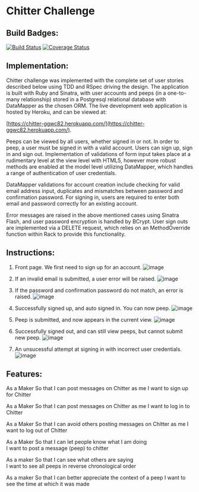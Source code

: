 Chitter Challenge
=================

Build Badges:
-------
[![Build
Status](https://travis-ci.org/ggwc82/chitter-challenge.svg?branch=master)](https://travis-ci.org/ggwc82/chitter-challenge)
[![Coverage
Status](https://coveralls.io/repos/github/ggwc82/chitter-challenge/badge.svg?branch=master)](https://coveralls.io/github/ggwc82/chitter-challenge?branch=master)

Implementation:
-------
Chitter challenge was implemented with the complete set of user stories
described below using TDD and RSpec driving the design. The application is built with Ruby and Sinatra, with user
accounts and peeps (in a one-to-many relationship) stored in a Postgresql relational database with DataMapper as
the chosen ORM. The live development web application is hosted by Heroku, and
can be viewed at:

[https://chitter-ggwc82.herokuapp.com/](https://chitter-ggwc82.herokuapp.com/).

Peeps can be viewed by all users, whether signed in or not. In order to peep, a
user must be signed in with a valid account. Users can sign up, sign in and sign
out. Implementation of validations of form input takes place at a rudimentary
level at the view level with HTML5, however more robust methods are enabled at
the model level utilizing DataMapper, which handles a range of authentication of
user credentials.

DataMapper validations for account creation include checking for valid email address
input, duplicates and mismatches between password and confirmation password. For
signing in, users are required to enter both email and password correctly for an
existing account.

Error messages are raised in the above mentioned cases using Sinatra Flash, and user password
encryption is handled by BCrypt. User sign outs are implemented via a DELETE
request, which relies on an MethodOverride function within Rack to provide this
functionality. 


Instructions:
-------

1. Front page. We first need to sign up for an account.
![image](ghttps://github.com/ggwc82/chitter-challenge/img/1.jpg)

2. If an invalid email is submitted, a user error will be raised.
![image](ghttps://github.com/ggwc82/chitter-challenge/img/2.jpg)

3. If the password and confirmation password do not match, an error is raised.
![image](ghttps://github.com/ggwc82/chitter-challenge/img/3.jpg)

4. Successfully signed up, and auto signed in. You can now peep.
![image](ghttps://github.com/ggwc82/chitter-challenge/img/4.jpg)

5. Peep is submitted, and now appears in the current view.
![image](ghttps://github.com/ggwc82/chitter-challenge/img/5.jpg)

6. Successfully signed out, and can still view peeps, but cannot submit new
   peep.
![image](ghttps://github.com/ggwc82/chitter-challenge/img/6.jpg)

7. An unsucessful attempt at signing in with incorrect user credentials.
![image](ghttps://github.com/ggwc82/chitter-challenge/img/7.jpg)


Features:
-------

As a Maker
So that I can post messages on Chitter as me
I want to sign up for Chitter

As a Maker
So that I can post messages on Chitter as me
I want to log in to Chitter

As a Maker
So that I can avoid others posting messages on Chitter as me
I want to log out of Chitter

As a Maker
So that I can let people know what I am doing  
I want to post a message (peep) to chitter

As a maker
So that I can see what others are saying  
I want to see all peeps in reverse chronological order

As a maker
So that I can better appreciate the context of a peep
I want to see the time at which it was made

